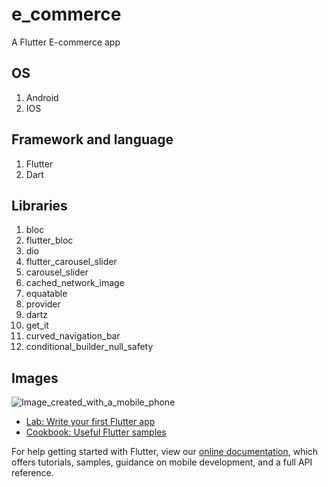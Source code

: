 # e_commerce

A Flutter E-commerce app 

## OS

1. Android
2. IOS



## Framework and language  

1. Flutter 
2. Dart

## Libraries

1. bloc
2. flutter_bloc
3. dio
4. flutter_carousel_slider
5. carousel_slider
6. cached_network_image
7. equatable
8. provider
9. dartz
10. get_it
11. curved_navigation_bar
12. conditional_builder_null_safety


## Images


![Image_created_with_a_mobile_phone](https://user-images.githubusercontent.com/111589262/224494392-4ff9309a-5b88-4675-a81f-1bcf609abd84.png)


- [Lab: Write your first Flutter app](https://flutter.dev/docs/get-started/codelab)
- [Cookbook: Useful Flutter samples](https://flutter.dev/docs/cookbook)

For help getting started with Flutter, view our
[online documentation](https://flutter.dev/docs), which offers tutorials,
samples, guidance on mobile development, and a full API reference.
